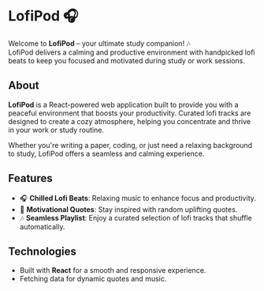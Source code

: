 # LofiPod 🎧

Welcome to **LofiPod** – your ultimate study companion! 🎶  
LofiPod delivers a calming and productive environment with handpicked lofi beats to keep you focused and motivated during study or work sessions.

## About

**LofiPod** is a React-powered web application built to provide you with a peaceful environment that boosts your productivity. Curated lofi tracks are designed to create a cozy atmosphere, helping you concentrate and thrive in your work or study routine.

Whether you're writing a paper, coding, or just need a relaxing background to study, LofiPod offers a seamless and calming experience.

## Features

- 🎧 **Chilled Lofi Beats**: Relaxing music to enhance focus and productivity.
- 💬 **Motivational Quotes**: Stay inspired with random uplifting quotes.
- 🎶 **Seamless Playlist**: Enjoy a curated selection of lofi tracks that shuffle automatically.

## Technologies

- Built with **React** for a smooth and responsive experience.
- Fetching data for dynamic quotes and music.
